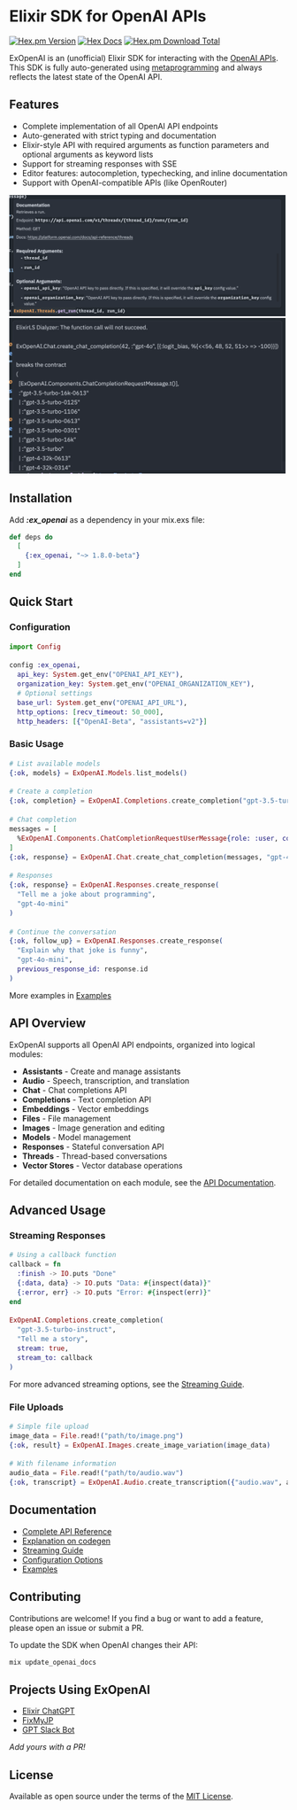 # Elixir SDK for OpenAI APIs

[![Hex.pm Version](https://img.shields.io/hexpm/v/ex_openai)](https://hex.pm/packages/ex_openai)
[![Hex Docs](https://img.shields.io/badge/hex-docs-lightgreen.svg)](https://hexdocs.pm/ex_openai)
[![Hex.pm Download Total](https://img.shields.io/hexpm/dt/ex_openai)](https://hex.pm/packages/ex_openai)

ExOpenAI is an (unofficial) Elixir SDK for interacting with the [OpenAI APIs](https://platform.openai.com/docs/api-reference/introduction). This SDK is fully auto-generated using [metaprogramming](https://elixirschool.com/en/lessons/advanced/metaprogramming/) and always reflects the latest state of the OpenAI API.

## Features

- Complete implementation of all OpenAI API endpoints
- Auto-generated with strict typing and documentation
- Elixir-style API with required arguments as function parameters and optional arguments as keyword lists
- Support for streaming responses with SSE
- Editor features: autocompletion, typechecking, and inline documentation
- Support with OpenAI-compatible APIs (like OpenRouter)

<img src="images/functiondocs.png" width="500" />

<img src="images/diagnostics.png" width="500" />

## Installation

Add **_:ex_openai_** as a dependency in your mix.exs file:

```elixir
def deps do
  [
    {:ex_openai, "~> 1.8.0-beta"}
  ]
end
```

## Quick Start

### Configuration

```elixir
import Config

config :ex_openai,
  api_key: System.get_env("OPENAI_API_KEY"),
  organization_key: System.get_env("OPENAI_ORGANIZATION_KEY"),
  # Optional settings
  base_url: System.get_env("OPENAI_API_URL"),
  http_options: [recv_timeout: 50_000],
  http_headers: [{"OpenAI-Beta", "assistants=v2"}]
```

### Basic Usage

```elixir
# List available models
{:ok, models} = ExOpenAI.Models.list_models()

# Create a completion
{:ok, completion} = ExOpenAI.Completions.create_completion("gpt-3.5-turbo-instruct", "The sky is")

# Chat completion
messages = [
  %ExOpenAI.Components.ChatCompletionRequestUserMessage{role: :user, content: "What is the capital of France?"}
]
{:ok, response} = ExOpenAI.Chat.create_chat_completion(messages, "gpt-4")

# Responses
{:ok, response} = ExOpenAI.Responses.create_response(
  "Tell me a joke about programming",
  "gpt-4o-mini"
)

# Continue the conversation
{:ok, follow_up} = ExOpenAI.Responses.create_response(
  "Explain why that joke is funny",
  "gpt-4o-mini",
  previous_response_id: response.id
)
```

More examples in [Examples](docs/examples.md)

## API Overview

ExOpenAI supports all OpenAI API endpoints, organized into logical modules:

- **Assistants** - Create and manage assistants
- **Audio** - Speech, transcription, and translation
- **Chat** - Chat completions API
- **Completions** - Text completion API
- **Embeddings** - Vector embeddings
- **Files** - File management
- **Images** - Image generation and editing
- **Models** - Model management
- **Responses** - Stateful conversation API
- **Threads** - Thread-based conversations
- **Vector Stores** - Vector database operations

For detailed documentation on each module, see the [API Documentation](https://hexdocs.pm/ex_openai).

## Advanced Usage

### Streaming Responses

```elixir
# Using a callback function
callback = fn
  :finish -> IO.puts "Done"
  {:data, data} -> IO.puts "Data: #{inspect(data)}"
  {:error, err} -> IO.puts "Error: #{inspect(err)}"
end

ExOpenAI.Completions.create_completion(
  "gpt-3.5-turbo-instruct",
  "Tell me a story",
  stream: true,
  stream_to: callback
)
```

For more advanced streaming options, see the [Streaming Guide](docs/streaming.md).

### File Uploads

```elixir
# Simple file upload
image_data = File.read!("path/to/image.png")
{:ok, result} = ExOpenAI.Images.create_image_variation(image_data)

# With filename information
audio_data = File.read!("path/to/audio.wav")
{:ok, transcript} = ExOpenAI.Audio.create_transcription({"audio.wav", audio_data}, "whisper-1")
```

## Documentation

- [Complete API Reference](https://hexdocs.pm/ex_openai)
- [Explanation on codegen](docs/codegen.md)
- [Streaming Guide](docs/streaming.md)
- [Configuration Options](docs/configuration.md)
- [Examples](docs/examples.md)

## Contributing

Contributions are welcome! If you find a bug or want to add a feature, please open an issue or submit a PR.

To update the SDK when OpenAI changes their API:

```bash
mix update_openai_docs
```

## Projects Using ExOpenAI

- [Elixir ChatGPT](https://github.com/dvcrn/elixir-chatgpt)
- [FixMyJP](https://fixmyjp.d.sh)
- [GPT Slack Bot](https://github.com/dvcrn/gpt-slack-bot)

_Add yours with a PR!_

## License

Available as open source under the terms of the [MIT License](https://opensource.org/licenses/MIT).
